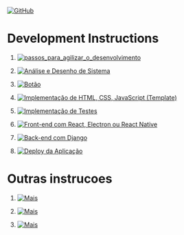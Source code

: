 [![GitHub](https://img.shields.io/badge/Instructions_Page-181717?style=for-the-badge&logo=github)](instructions.md)

#   Development Instructions

1. [![passos_para_agilizar_o_desenvolvimento](https://img.shields.io/badge/Passos_para_agilizar_o_desenvolvimento-blue?style=for-the-badge)](https://github.com/Catson28/Enployer-Management/tree/main/Ferramentas/Gerais)

2. [![Análise e Desenho de Sistema](https://img.shields.io/badge/Análise_e_Desenho_de_Sistema-pink?style=for-the-badge)](instructions/Análise_e_Desenho_de_Sistema.md)

3. [![Botão](https://img.shields.io/badge/Prototipação_com_Figma_ou_Adobe_XD-363636?style=for-the-badge)](instructions/Prototipação_com_Figma_ou_Adobe_XD.md)

4. [![Implementação de HTML, CSS, JavaScript (Template)](https://img.shields.io/badge/Implementação_de_HTML_CSS_JavaScript_(Template)-green?style=for-the-badge)](instructions/Implementação_de_HTML_CSS_JavaScript.md)

5. [![Implementação de Testes](https://img.shields.io/badge/Implementação_de_Testes-purple?style=for-the-badge)](instructions/Implementação_de_Testes.md)

6. [![Front-end com React, Electron ou React Native](https://img.shields.io/badge/Front_end_com_React_Electron_ou_React_Native-red?style=for-the-badge)](instructions/Front_end_com_React_Electron_ou_React_Native.md)

7. [![Back-end com Django](https://img.shields.io/badge/Back_end_com_Django-yellow?style=for-the-badge)](instructions/Back_end_com_Django.md)

8. [![Deploy da Aplicação](https://img.shields.io/badge/Deploy_da_Aplicação-orange?style=for-the-badge)](instructions/Deploy_da_Aplicação.md)


#   Outras instrucoes

1. [![Mais](https://img.shields.io/badge/See_more...-grey?style=for-the-badge)](https://github.com/Catson28/Enployer-Management)

2. [![Mais](https://img.shields.io/badge/About_Me-cyan?style=for-the-badge)](https://github.com/Catson28/About_Me)

3. [![Mais](https://img.shields.io/badge/Helper_4_Tools-362536?style=for-the-badge)](https://github.com/Catson28/Enployer-Management/tree/main/Cursos/Programacao)